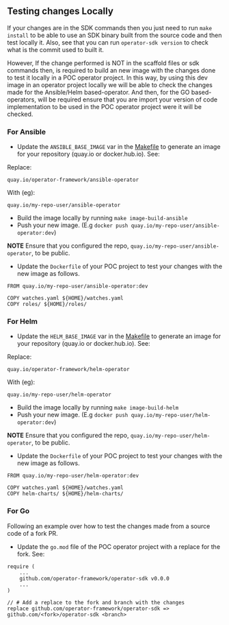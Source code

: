 ## Testing changes Locally

If your changes are in the SDK commands then you just need to run `make install` to be able to use an SDK binary built from the source code and then test locally it. Also, see that you can run `operator-sdk version` to check what is the commit used to built it. 

However, If the change performed is NOT in the scaffold files or sdk commands then, is required to build an new image with the changes done to test it locally in a POC operator project. In this way, by using this dev image in an operator project locally we will be able to check the changes made for the Ansible/Helm based-operator. And then, for the GO based-operators, will be required ensure that you are import your version of code implementation to be used in the POC operator project were it will be checked.  

### For Ansible

- Update the `ANSIBLE_BASE_IMAGE` var in the [Makefile][makefile] to generate an image for your repository (quay.io or docker.hub.io). See:

Replace:
  
```
quay.io/operator-framework/ansible-operator
```

With (eg):

```
quay.io/my-repo-user/ansible-operator
```

- Build the image locally by running `make image-build-ansible`
- Push your new image. (E.g `docker push quay.io/my-repo-user/ansible-operator:dev`)

**NOTE** Ensure that you configured the repo, `quay.io/my-repo-user/ansible-operator`, to be public.

- Update the `Dockerfile` of your POC project to test your changes with the new image as follows. 

```
FROM quay.io/my-repo-user/ansible-operator:dev

COPY watches.yaml ${HOME}/watches.yaml
COPY roles/ ${HOME}/roles/
```  

### For Helm


- Update the `HELM_BASE_IMAGE` var in the [Makefile][makefile] to generate an image for your repository (quay.io or docker.hub.io). See:

Replace:
  
```
quay.io/operator-framework/helm-operator
```

With (eg):

```
quay.io/my-repo-user/helm-operator
```

- Build the image locally by running `make image-build-helm`
- Push your new image. (E.g `docker push quay.io/my-repo-user/helm-operator:dev`)

**NOTE** Ensure that you configured the repo, `quay.io/my-repo-user/helm-operator`, to be public.

- Update the `Dockerfile` of your POC project to test your changes with the new image as follows. 

```
FROM quay.io/my-repo-user/helm-operator:dev

COPY watches.yaml ${HOME}/watches.yaml
COPY helm-charts/ ${HOME}/helm-charts/
```  

### For Go

Following an example over how to test the changes made from a source code of a fork PR. 

- Update the `go.mod` file of the POC operator project with a replace for the fork. See:

```
require (
	...
	github.com/operator-framework/operator-sdk v0.0.0
	...
)

// # Add a replace to the fork and branch with the changes
replace github.com/operator-framework/operator-sdk => github.com/<fork>/operator-sdk <branch>
```

[makefile]:../../Makefile 